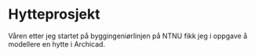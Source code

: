 # Hytteprosjekt
Våren etter jeg startet på byggingeniørlinjen på NTNU fikk jeg i oppgave å modellere en hytte i Archicad.
